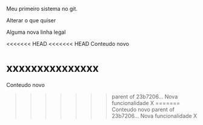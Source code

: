 Meu primeiro sistema no git.

Alterar o que quiser

Alguma nova linha legal

<<<<<<< HEAD
<<<<<<< HEAD
Conteudo novo

xxxxxxxxxxxxxxx
=======
Conteudo novo
>>>>>>> parent of 23b7206... Nova funcionalidade X
=======
Conteudo novo
>>>>>>> parent of 23b7206... Nova funcionalidade X
